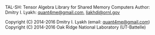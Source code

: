 TAL-SH: Tensor Algebra Library for Shared Memory Computers
Author: Dmitry I. Lyakh: quant4me@gmail.com, liakhdi@ornl.gov

Copyright (C) 2014-2016 Dmitry I. Lyakh (email: quant4me@gmail.com)
Copyright (C) 2014-2016 Oak Ridge National Laboratory (UT-Battelle)
